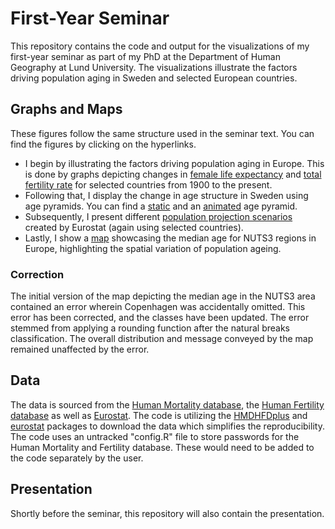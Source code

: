 # First-Year Seminar

This repository contains the code and output for the visualizations of my first-year seminar as part of my PhD at the Department of Human Geography at Lund University. The visualizations illustrate the factors driving population aging in Sweden and selected European countries.

## Graphs and Maps
These figures follow the same structure used in the seminar text. You can find the figures by clicking on the hyperlinks. 
- I begin by illustrating the factors driving population aging in Europe. This is done by graphs depicting changes in [female life expectancy](graphs/le_pres.png) and [total fertility rate](graphs/tfr_pres.png) for selected countries from 1900 to the present.
- Following that, I display the change in age structure in Sweden using age pyramids. You can find a [static](graphs/age_pyr_swe.png) and an [animated](graphs/age_pyr_animated.gif) age pyramid.
- Subsequently, I present different [population projection scenarios](graphs/age_proj_pres.png) created by Eurostat (again using selected countries).
- Lastly, I show a [map](graphs/age_map.png)  showcasing the median age for NUTS3 regions in Europe, highlighting the spatial variation of population ageing.

### Correction
The initial version of the map depicting the median age in the NUTS3 area contained an error wherein Copenhagen was accidentally omitted. This error has been corrected, and the classes have been updated. The error stemmed from applying a rounding function after the natural breaks classification. The overall distribution and message conveyed by the map remained unaffected by the error.

## Data
The data is sourced from the [Human Mortality database](https://www.mortality.org/), the [Human Fertility database](https://www.humanfertility.org/) as well as [Eurostat](https://ec.europa.eu/eurostat/databrowser/). The code is utilizing the [HMDHFDplus](https://cran.r-project.org/web/packages/HMDHFDplus/index.html) and [eurostat](https://cran.r-project.org/web/packages/eurostat/index.html) packages to download the data which simplifies the reproducibility.
The code uses an untracked "config.R" file to store passwords for the Human Mortality and Fertility database. These would need to be added to the code separately by the user.  

## Presentation
Shortly before the seminar, this repository will also contain the presentation.
